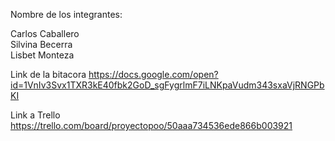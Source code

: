 Nombre de los integrantes:

Carlos Caballero
<br>Silvina Becerra
<br>Lisbet Monteza


Link de la bitacora 
https://docs.google.com/open?id=1VnIv3Svx1TXR3kE40fbk2GoD_sgFygrlmF7iLNKpaVudm343sxaVjRNGPbKI

Link a Trello
https://trello.com/board/proyectopoo/50aaa734536ede866b003921
